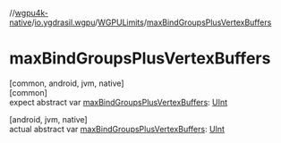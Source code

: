 //[wgpu4k-native](../../../index.md)/[io.ygdrasil.wgpu](../index.md)/[WGPULimits](index.md)/[maxBindGroupsPlusVertexBuffers](max-bind-groups-plus-vertex-buffers.md)

# maxBindGroupsPlusVertexBuffers

[common, android, jvm, native]\
[common]\
expect abstract var [maxBindGroupsPlusVertexBuffers](max-bind-groups-plus-vertex-buffers.md): [UInt](https://kotlinlang.org/api/core/kotlin-stdlib/kotlin/-u-int/index.html)

[android, jvm, native]\
actual abstract var [maxBindGroupsPlusVertexBuffers](max-bind-groups-plus-vertex-buffers.md): [UInt](https://kotlinlang.org/api/core/kotlin-stdlib/kotlin/-u-int/index.html)